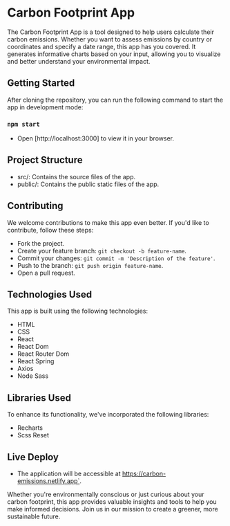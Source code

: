 # Carbon Footprint App

The Carbon Footprint App is a tool designed to help users calculate their carbon emissions. Whether you want to assess emissions by country or coordinates and specify a date range, this app has you covered. It generates informative charts based on your input, allowing you to visualize and better understand your environmental impact.

## Getting Started

After cloning the repository, you can run the following command to start the app in development mode:
### `npm start`

* Open [http://localhost:3000] to view it in your browser.

## Project Structure
* src/: Contains the source files of the app.
* public/: Contains the public static files of the app.

## Contributing 
We welcome contributions to make this app even better. If you'd like to contribute, follow these steps:
* Fork the project.
* Create your feature branch: `git checkout -b feature-name`.
* Commit your changes: `git commit -m 'Description of the feature'`.
* Push to the branch: `git push origin feature-name`.
* Open a pull request.

## Technologies Used
This app is built using the following technologies:
* HTML
* CSS
* React
* React Dom
* React Router Dom
* React Spring
* Axios
* Node Sass

## Libraries Used
To enhance its functionality, we've incorporated the following libraries:
* Recharts
* Scss Reset

## Live Deploy
* The application will be accessible at https://carbon-emissions.netlify.app`. 

Whether you're environmentally conscious or just curious about your carbon footprint, this app provides valuable insights and tools to help you make informed decisions. Join us in our mission to create a greener, more sustainable future.
